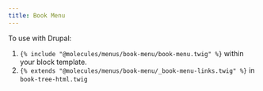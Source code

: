 ```yaml
---
title: Book Menu
---
```


To use with Drupal:

1.  `{% include "@molecules/menus/book-menu/book-menu.twig" %}` within your block template.
2.  `{% extends "@molecules/menus/book-menu/_book-menu-links.twig" %}` in `book-tree-html.twig`
